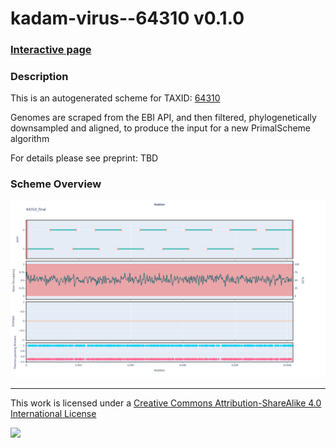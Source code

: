 # kadam-virus--64310 v0.1.0

### [Interactive page](https://chrisgkent.github.io/schemes/kadam-virus--64310-1000-v0.1.0)

### Description

This is an autogenerated scheme for TAXID: [64310](https://www.ncbi.nlm.nih.gov/Taxonomy/Browser/wwwtax.cgi?mode=Info&id=64310&lvl=3&lin=f&keep=1&srchmode=1&unlock)

Genomes are scraped from the EBI API, and then filtered, phylogenetically downsampled and aligned, to produce the input for a new PrimalScheme algorithm

For details please see preprint: TBD

### Scheme Overview

![Alt text](work/64310_final.png '64310_final.png')

------------------------------------------------------------------------

This work is licensed under a [Creative Commons Attribution-ShareAlike 4.0 International License](http://creativecommons.org/licenses/by-sa/4.0/) 

![](https://i.creativecommons.org/l/by-sa/4.0/88x31.png)